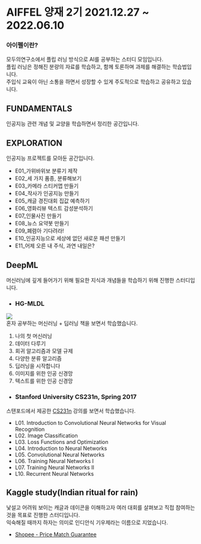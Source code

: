 # AIFFEL 양재 2기 2021.12.27 ~ 2022.06.10   
### 아이펠이란?   
모두의연구소에서 플립 러닝 방식으로 AI를 공부하는 스터디 모임입니다.   
플립 러닝은 정해진 분량의 자료를 학습하고, 함께 토론하며 과제를 해결하는 학습법입니다.   
주입식 교육이 아닌 소통을 하면서 성장할 수 있게 주도적으로 학습하고 공유하고 있습니다.

## FUNDAMENTALS
인공지능 관련 개념 및 교양을 학습하면서 정리한 공간입니다.

## EXPLORATION
인공지능 프로젝트를 모아둔 공간입니다.
- E01_가위바위보 분류기 제작   
- E02_세 가지 품종, 분류해보기   
- E03_카메라 스티커앱 만들기   
- E04_작사가 인공지능 만들기   
- E05_캐글 경진대회 집값 예측하기   
- E06_영화리뷰 텍스트 감성분석하기   
- E07_인물사진 만들기   
- E08_뉴스 요약봇 만들기   
- E09_폐렴아 기다려라!
- E10_인공지능으로 세상에 없던 새로운 패션 만들기
- E11_어제 오른 내 주식, 과연 내일은?


## DeepML
머신러닝에 깊게 들어가기 위해 필요한 지식과 개념들을 학습하기 위해 진행한 스터디입니다.

- ### HG-MLDL   
![](https://search.pstatic.net/common/?src=http%3A%2F%2Fshop1.phinf.naver.net%2F20201210_203%2F1607596688198O85qO_JPEG%2F15061320320600206_1126601981.jpg&type=sc960_832)   
혼자 공부하는 머신러닝 + 딥러닝 책을 보면서 학습했습니다.   

1. 나의 첫 머신러닝
2. 데이터 다루기
3. 회귀 알고리즘과 모델 규제
4. 다양한 분류 알고리즘    
7. 딥러닝을 시작합니다
8. 이미지를 위한 인공 신경망
9. 텍스트를 위한 인공 신경망

- ### Stanford University CS231n, Spring 2017
스탠포드에서 제공한 [CS231n](https://youtube.com/playlist?list=PLC1qU-LWwrF64f4QKQT-Vg5Wr4qEE1Zxk) 강의를 보면서 학습했습니다.
- L01. Introduction to Convolutional Neural Networks for Visual Recognition
- L02. Image Classification
- L03. Loss Functions and Optimization
- L04. Introduction to Neural Networks
- L05. Convolutional Neural Networks
- L06. Training Neural Networks I
- L07. Training Neural Networks II   
- L10. Recurrent Neural Networks

## Kaggle study(Indian ritual for rain)   
낯설고 어려워 보이는 캐글과 데이콘을 이해하고자 여러 대회를 살펴보고 직접 참여하는것을 목표로 진행한 스터디입니다.   
익숙해질 때까지 하자는 의미로 인디안식 기우제라는 이름으로 지었습니다.   

- [Shopee - Price Match Guarantee](https://www.kaggle.com/c/shopee-product-matching)

